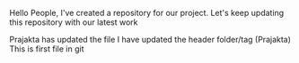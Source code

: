 Hello People,
I've created a repository for our project.
Let's keep updating this repository with our latest work

Prajakta has updated the file
I have updated the header folder/tag (Prajakta)
This is first file in git